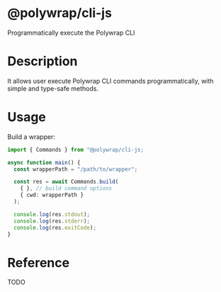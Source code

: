 # @polywrap/cli-js

Programmatically execute the Polywrap CLI

# Description

It allows user execute Polywrap CLI commands programmatically, with simple and type-safe methods.

# Usage

Build a wrapper:
``` typescript
import { Commands } from "@polywrap/cli-js;

async function main() {
  const wrapperPath = "/path/to/wrapper";

  const res = await Commands.build(
    { }, // build command options
    { cwd: wrapperPath }
  );

  console.log(res.stdout);
  console.log(res.stderr);
  console.log(res.exitCode);
}
```

# Reference

TODO
